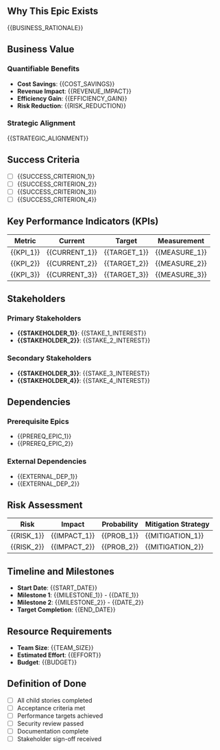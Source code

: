 ## Why This Epic Exists
{{BUSINESS_RATIONALE}}

## Business Value

### Quantifiable Benefits
- **Cost Savings**: {{COST_SAVINGS}}
- **Revenue Impact**: {{REVENUE_IMPACT}}
- **Efficiency Gain**: {{EFFICIENCY_GAIN}}
- **Risk Reduction**: {{RISK_REDUCTION}}

### Strategic Alignment
{{STRATEGIC_ALIGNMENT}}

## Success Criteria
- [ ] {{SUCCESS_CRITERION_1}}
- [ ] {{SUCCESS_CRITERION_2}}
- [ ] {{SUCCESS_CRITERION_3}}
- [ ] {{SUCCESS_CRITERION_4}}

## Key Performance Indicators (KPIs)
| Metric | Current | Target | Measurement |
|--------|---------|--------|-------------|
| {{KPI_1}} | {{CURRENT_1}} | {{TARGET_1}} | {{MEASURE_1}} |
| {{KPI_2}} | {{CURRENT_2}} | {{TARGET_2}} | {{MEASURE_2}} |
| {{KPI_3}} | {{CURRENT_3}} | {{TARGET_3}} | {{MEASURE_3}} |

## Stakeholders

### Primary Stakeholders
- **{{STAKEHOLDER_1}}**: {{STAKE_1_INTEREST}}
- **{{STAKEHOLDER_2}}**: {{STAKE_2_INTEREST}}

### Secondary Stakeholders
- **{{STAKEHOLDER_3}}**: {{STAKE_3_INTEREST}}
- **{{STAKEHOLDER_4}}**: {{STAKE_4_INTEREST}}

## Dependencies
### Prerequisite Epics
- {{PREREQ_EPIC_1}}
- {{PREREQ_EPIC_2}}

### External Dependencies
- {{EXTERNAL_DEP_1}}
- {{EXTERNAL_DEP_2}}

## Risk Assessment
| Risk | Impact | Probability | Mitigation Strategy |
|------|--------|-------------|-------------------|
| {{RISK_1}} | {{IMPACT_1}} | {{PROB_1}} | {{MITIGATION_1}} |
| {{RISK_2}} | {{IMPACT_2}} | {{PROB_2}} | {{MITIGATION_2}} |

## Timeline and Milestones
- **Start Date**: {{START_DATE}}
- **Milestone 1**: {{MILESTONE_1}} - {{DATE_1}}
- **Milestone 2**: {{MILESTONE_2}} - {{DATE_2}}
- **Target Completion**: {{END_DATE}}

## Resource Requirements
- **Team Size**: {{TEAM_SIZE}}
- **Estimated Effort**: {{EFFORT}}
- **Budget**: {{BUDGET}}

## Definition of Done
- [ ] All child stories completed
- [ ] Acceptance criteria met
- [ ] Performance targets achieved
- [ ] Security review passed
- [ ] Documentation complete
- [ ] Stakeholder sign-off received